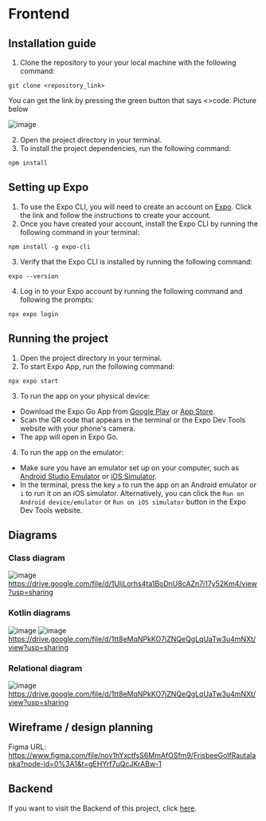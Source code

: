 # Frontend

## Installation guide

1. Clone the repository to your your local machine with the following command: 
```
git clone <repository_link>
```
You can get the link by pressing the green button that says <>code. Picture below

![image](https://user-images.githubusercontent.com/112404201/224038637-ad07c060-9ba8-4815-aaf3-fa74a5dfb639.png)

2. Open the project directory in your terminal.
3. To install the project dependencies, run the following command: 
```
npm install
```

## Setting up Expo

1. To use the Expo CLI, you will need to create an account on [Expo](https://expo.dev/signup). Click the link and follow the instructions to create your account.
2. Once you have created your account, install the Expo CLI by running the following command in your terminal:
```
npm install -g expo-cli
```
3. Verify that the Expo CLI is installed by running the following command:
```
expo --version
```
4. Log in to your Expo account by running the following command and following the prompts:
```
npx expo login
```

## Running the project

1. Open the project directory in your terminal. 
2. To start Expo App, run the following command: 
```
npx expo start
```
3. To run the app on your physical device: 
* Download the Expo Go App from [Google Play](https://play.google.com/store/apps/details?id=host.exp.exponent&hl=en&gl=US&pli=1) or [App Store](https://apps.apple.com/us/app/expo-go/id982107779).
* Scan the QR code that appears in the terminal or the Expo Dev Tools website with your phone's camera.
* The app will open in Expo Go.
4. To run the app on the emulator: 
* Make sure you have an emulator set up on your computer, such as [Android Studio Emulator](https://docs.expo.dev/workflow/android-studio-emulator/) or [iOS Simulator](https://docs.expo.dev/workflow/ios-simulator/).
* In the terminal, press the key `a` to run the app on an Android emulator or `i` to run it on an iOS simulator. Alternatively, you can click the `Run on Android device/emulator` or `Run on iOS simulator` button in the Expo Dev Tools website.


## Diagrams

### Class diagram
![image](https://user-images.githubusercontent.com/112090760/218437538-017b6d69-3f7b-4264-8bad-ba8a09f37e14.png)
https://drive.google.com/file/d/1UIjLorhs4ta1BoDnU8cAZn7i17y52Km4/view?usp=sharing

### Kotlin diagrams
![image](https://user-images.githubusercontent.com/92360393/218316206-d969946d-da80-488b-836e-93b92efc0da0.png)
![image](https://user-images.githubusercontent.com/92360393/218535454-0faae0e7-fdbc-4fa8-9052-02c9c48518c5.png)
https://drive.google.com/file/d/1tt8eMqNPkKO7jZNQeQgLqUaTw3u4mNXt/view?usp=sharing

### Relational diagram
![image](https://user-images.githubusercontent.com/92360393/218316160-5915b9d5-ae2e-4222-8495-f212611f29d9.png)
https://drive.google.com/file/d/1tt8eMqNPkKO7jZNQeQgLqUaTw3u4mNXt/view?usp=sharing

## Wireframe / design planning
Figma URL: https://www.figma.com/file/nov1hYxctfsS6MmAfOSfm9/FrisbeeGolfRautalanka?node-id=0%3A1&t=gEHYrf7uQcJKrABw-1

## Backend

If you want to visit the Backend of this project, click [here](https://github.com/Ohjelmistoprojekti-II-Frisbeegolf/Backend).
